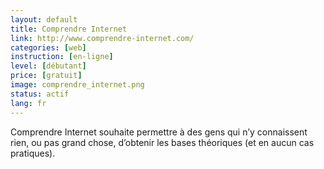 ```yaml
---
layout: default
title: Comprendre Internet
link: http://www.comprendre-internet.com/
categories: [web]
instruction: [en-ligne]
level: [débutant]
price: [gratuit]
image: comprendre_internet.png
status: actif
lang: fr
---
```


Comprendre Internet souhaite permettre à des gens qui n’y connaissent rien, ou pas grand chose, d’obtenir les bases théoriques (et en aucun cas pratiques).
